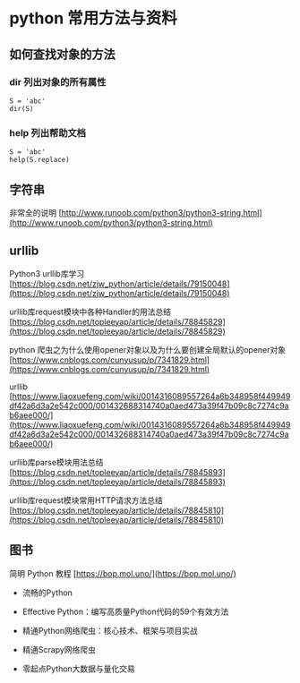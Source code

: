 # python 常用方法与资料

## 如何查找对象的方法

### dir 列出对象的所有属性

```Py
S = 'abc'
dir(S)
```

### help 列出帮助文档

```Py
S = 'abc'
help(S.replace)
```

## 字符串

非常全的说明
[http://www.runoob.com/python3/python3-string.html](http://www.runoob.com/python3/python3-string.html)


## urllib

Python3 urllib库学习 
[https://blog.csdn.net/zjw_python/article/details/79150048](https://blog.csdn.net/zjw_python/article/details/79150048)

urllib库request模块中各种Handler的用法总结 
[https://blog.csdn.net/topleeyap/article/details/78845829](https://blog.csdn.net/topleeyap/article/details/78845829)

python 爬虫之为什么使用opener对象以及为什么要创建全局默认的opener对象
[https://www.cnblogs.com/cunyusup/p/7341829.html](https://www.cnblogs.com/cunyusup/p/7341829.html)

urllib
[https://www.liaoxuefeng.com/wiki/0014316089557264a6b348958f449949df42a6d3a2e542c000/001432688314740a0aed473a39f47b09c8c7274c9ab6aee000/](https://www.liaoxuefeng.com/wiki/0014316089557264a6b348958f449949df42a6d3a2e542c000/001432688314740a0aed473a39f47b09c8c7274c9ab6aee000/)

urllib库parse模块用法总结 
[https://blog.csdn.net/topleeyap/article/details/78845893](https://blog.csdn.net/topleeyap/article/details/78845893)

urllib库request模块常用HTTP请求方法总结 
[https://blog.csdn.net/topleeyap/article/details/78845810](https://blog.csdn.net/topleeyap/article/details/78845810)




## 图书

简明 Python 教程
[https://bop.mol.uno/](https://bop.mol.uno/)


- 流畅的Python 
- Effective Python：编写高质量Python代码的59个有效方法
- 精通Python网络爬虫：核心技术、框架与项目实战
- 精通Scrapy网络爬虫 



- 零起点Python大数据与量化交易 

